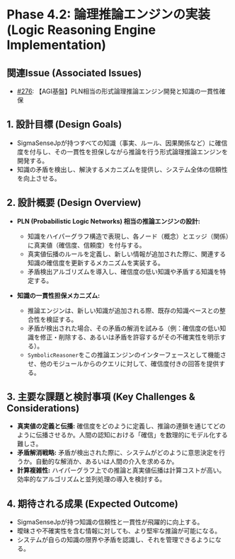 # Phase 4.2: 論理推論エンジンの実装 (Logic Reasoning Engine Implementation)

## 関連Issue (Associated Issues)
- [#276](https://github.com/MicrocomputerTechnology/SigmaSenseJp/issues/276): 【AGI基盤】PLN相当の形式論理推論エンジン開発と知識の一貫性確保

## 1. 設計目標 (Design Goals)
- SigmaSenseJpが持つすべての知識（事実、ルール、因果関係など）に確信度を付与し、その一貫性を担保しながら推論を行う形式論理推論エンジンを開発する。
- 知識の矛盾を検出し、解決するメカニズムを提供し、システム全体の信頼性を向上させる。

## 2. 設計概要 (Design Overview)
- **PLN (Probabilistic Logic Networks) 相当の推論エンジンの設計:**
  - 知識をハイパーグラフ構造で表現し、各ノード（概念）とエッジ（関係）に真実値（確信度、信頼度）を付与する。
  - 真実値伝播のルールを定義し、新しい情報が追加された際に、関連する知識の確信度を更新するメカニズムを実装する。
  - 矛盾検出アルゴリズムを導入し、確信度の低い知識や矛盾する知識を特定する。

- **知識の一貫性担保メカニズム:**
  - 推論エンジンは、新しい知識が追加される際、既存の知識ベースとの整合性を検証する。
  - 矛盾が検出された場合、その矛盾の解消を試みる（例：確信度の低い知識を修正・削除する、あるいは矛盾を許容するがその不確実性を明示する）。
  - `SymbolicReasoner`をこの推論エンジンのインターフェースとして機能させ、他のモジュールからのクエリに対して、確信度付きの回答を提供する。

## 3. 主要な課題と検討事項 (Key Challenges & Considerations)
- **真実値の定義と伝播:** 確信度をどのように定義し、推論の連鎖を通じてどのように伝播させるか。人間の認知における「確信」を数理的にモデル化する難しさ。
- **矛盾解消戦略:** 矛盾が検出された際に、システムがどのように意思決定を行うか。自動的な解消か、あるいは人間の介入を求めるか。
- **計算複雑性:** ハイパーグラフ上での推論と真実値伝播は計算コストが高い。効率的なアルゴリズムと並列処理の導入を検討する。

## 4. 期待される成果 (Expected Outcome)
- SigmaSenseJpが持つ知識の信頼性と一貫性が飛躍的に向上する。
- 曖昧さや不確実性を含む情報に対しても、より堅牢な推論が可能になる。
- システムが自らの知識の限界や矛盾を認識し、それを管理できるようになる。
